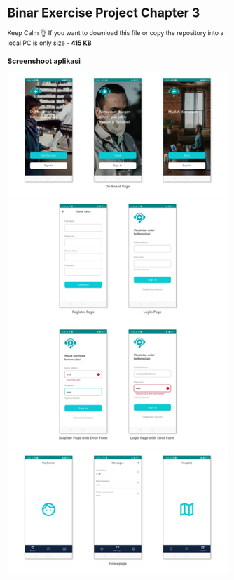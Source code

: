 # Binar Exercise Project Chapter 3
Keep Calm 👌 If you want to download this file or copy the repository into a local PC is only size - <b>415 KB</b>
### Screenshoot aplikasi
![enter image description here](https://raw.githubusercontent.com/anantyan/Binar-Android-Chapter-3/ExerciseProject/Screenshoot/pages.png)
![enter image description here](https://raw.githubusercontent.com/anantyan/Binar-Android-Chapter-3/ExerciseProject/Screenshoot/pages___1.png)
![enter image description here](https://raw.githubusercontent.com/anantyan/Binar-Android-Chapter-3/ExerciseProject/Screenshoot/pages___2.png)
![enter image description here](https://raw.githubusercontent.com/anantyan/Binar-Android-Chapter-3/ExerciseProject/Screenshoot/pages___3.png)
